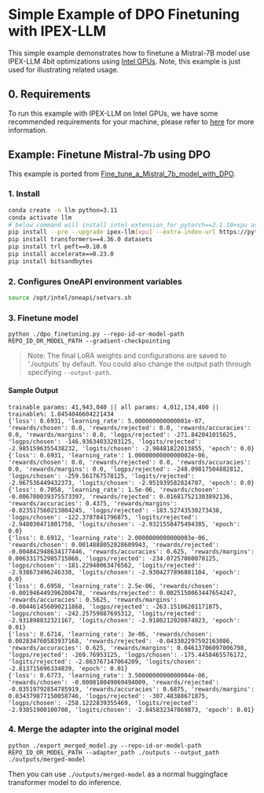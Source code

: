 # Simple Example of DPO Finetuning with IPEX-LLM

This simple example demonstrates how to finetune a Mistral-7B model use IPEX-LLM 4bit optimizations using [Intel GPUs](../../README.md).
Note, this example is just used for illustrating related usage.

## 0. Requirements
To run this example with IPEX-LLM on Intel GPUs, we have some recommended requirements for your machine, please refer to [here](../../README.md#requirements) for more information.

## Example: Finetune Mistral-7b using DPO

This example is ported from [Fine_tune_a_Mistral_7b_model_with_DPO](https://github.com/mlabonne/llm-course/blob/main/Fine_tune_a_Mistral_7b_model_with_DPO.ipynb).

### 1. Install

```bash
conda create -n llm python=3.11
conda activate llm
# below command will install intel_extension_for_pytorch==2.1.10+xpu as default
pip install --pre --upgrade ipex-llm[xpu] --extra-index-url https://pytorch-extension.intel.com/release-whl/stable/xpu/us/
pip install transformers==4.36.0 datasets
pip install trl peft==0.10.0
pip install accelerate==0.23.0
pip install bitsandbytes
```

### 2. Configures OneAPI environment variables
```bash
source /opt/intel/oneapi/setvars.sh
```

### 3. Finetune model

```
python ./dpo_finetuning.py --repo-id-or-model-path REPO_ID_OR_MODEL_PATH --gradient-checkpointing
```
> Note: The final LoRA weights and configurations are saved to './outputs' by default. You could also change the output path through specifying `--output-path`.

#### Sample Output
```log
trainable params: 41,943,040 || all params: 4,012,134,400 || trainable%: 1.0454046604221434
{'loss': 0.6931, 'learning_rate': 5.000000000000001e-07, 'rewards/chosen': 0.0, 'rewards/rejected': 0.0, 'rewards/accuracies': 0.0, 'rewards/margins': 0.0, 'logps/rejected': -271.842041015625, 'logps/chosen': -146.93634033203125, 'logits/rejected': -2.9851596355438232, 'logits/chosen': -2.98481822013855, 'epoch': 0.0}
{'loss': 0.6931, 'learning_rate': 1.0000000000000002e-06, 'rewards/chosen': 0.0, 'rewards/rejected': 0.0, 'rewards/accuracies': 0.0, 'rewards/margins': 0.0, 'logps/rejected': -248.09817504882812, 'logps/chosen': -259.561767578125, 'logits/rejected': -2.967536449432373, 'logits/chosen': -2.951939582824707, 'epoch': 0.0}
{'loss': 0.7058, 'learning_rate': 1.5e-06, 'rewards/chosen': -0.006700039375573397, 'rewards/rejected': 0.016817521303892136, 'rewards/accuracies': 0.4375, 'rewards/margins': -0.023517560213804245, 'logps/rejected': -183.52743530273438, 'logps/chosen': -122.3787841796875, 'logits/rejected': -2.948030471801758, 'logits/chosen': -2.9321558475494385, 'epoch': 0.0}
{'loss': 0.6912, 'learning_rate': 2.0000000000000003e-06, 'rewards/chosen': 0.0014888052828609943, 'rewards/rejected': -0.004842948634177446, 'rewards/accuracies': 0.625, 'rewards/margins': 0.006331752985715866, 'logps/rejected': -234.07257080078125, 'logps/chosen': -181.22940063476562, 'logits/rejected': -2.938673496246338, 'logits/chosen': -2.9304277896881104, 'epoch': 0.0}
{'loss': 0.6958, 'learning_rate': 2.5e-06, 'rewards/chosen': -0.001946449396200478, 'rewards/rejected': 0.0025150063447654247, 'rewards/accuracies': 0.5625, 'rewards/margins': -0.004461456090211868, 'logps/rejected': -263.15106201171875, 'logps/chosen': -242.25759887695312, 'logits/rejected': -2.931898832321167, 'logits/chosen': -2.9180212020874023, 'epoch': 0.01}
{'loss': 0.6714, 'learning_rate': 3e-06, 'rewards/chosen': 0.002834760583937168, 'rewards/rejected': -0.043302297592163086, 'rewards/accuracies': 0.625, 'rewards/margins': 0.04613706097006798, 'logps/rejected': -269.76953125, 'logps/chosen': -175.4458465576172, 'logits/rejected': -2.863767147064209, 'logits/chosen': -2.813715696334839, 'epoch': 0.01}
{'loss': 0.6773, 'learning_rate': 3.5000000000000004e-06, 'rewards/chosen': -0.000818049069494009, 'rewards/rejected': -0.03519792854785919, 'rewards/accuracies': 0.6875, 'rewards/margins': 0.034379877150058746, 'logps/rejected': -307.48388671875, 'logps/chosen': -258.1222839355469, 'logits/rejected': -2.93851900100708, 'logits/chosen': -2.845832347869873, 'epoch': 0.01}
```

### 4. Merge the adapter into the original model

```
python ./export_merged_model.py --repo-id-or-model-path REPO_ID_OR_MODEL_PATH --adapter_path ./outputs --output_path ./outputs/merged-model
```

Then you can use `./outputs/merged-model` as a normal huggingface transformer model to do inference.
